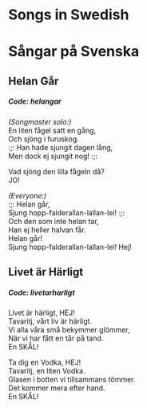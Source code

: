 # Songs in Swedish                                                                                                                                                                  
# Sångar på Svenska                                                                                                                                                                  
                                                                                                                                                                  
## Helan Går  
##### Code: helangar  
  
_(Songmaster solo:)_  
En liten fågel satt en gång,  
Och sjöng i furuskog.  
:;: Han hade sjungit dagen lång,  
Men dock ej sjungit nog! :;:  
  
Vad sjöng den lilla fågeln då?  
JO!  
  
_(Everyone:)_  
:;: Helan går,  
Sjung hopp-falderallan-lallan-lei! :;:  
Och den som inte helan tar,  
Han ej heller halvan får.  
Helan går!  
Sjung hopp-falderallan-lallan-lei! Hej!  
  
## Livet är Härligt  
##### Code: livetarharligt  
  
Livet är härligt, HEJ!  
Tavaritj, vårt liv är härligt.  
Vi alla våra små bekymmer glömmer,  
När vi har fått en tår på tand.  
En SKÅL!  
  
Ta dig en Vodka, HEJ!  
Tavaritj, en liten Vodka.  
Glasen i botten vi tillsammans tömmer.  
Det kommer mera efter hand.  
En SKÅL!  
  
